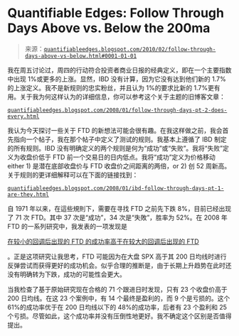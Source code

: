 <!--yml

分类：未分类

日期：2024-05-18 13:04:48

-->

# Quantifiable Edges: Follow Through Days Above vs. Below the 200ma

> 来源：[`quantifiableedges.blogspot.com/2010/02/follow-through-days-above-vs-below.html#0001-01-01`](http://quantifiableedges.blogspot.com/2010/02/follow-through-days-above-vs-below.html#0001-01-01)

我在周五讨论过，周四的行动符合投资者商业日报的经典定义，即在一个主要指数中出现 1%或更多的上涨。显然，IBD 没有计算，因为它没有达到他们新的 1.7%的上涨定义。我不是新规则的忠实粉丝，并且认为 1%的要求比新的 1.7%更有用。关于我为何这样认为的详细信息，你可以参考这个关于主题的旧博客文章：

[`quantifiableedges.blogspot.com/2008/01/follow-through-days-pt-2-does-every.html`](http://quantifiableedges.blogspot.com/2008/01/follow-through-days-pt-2-does-every.html)

我认为今天探讨一些关于 FTD 的新想法可能会很有趣。在我这样做之前，我会首先指向一个帖子，我在那个帖子中定义了测试的规则。我基本上遵循了 IBD 制定的所有规则。IBD 没有明确定义的两个规则是何为“成功”或“失败”。我将“失败”定义为收盘价低于 FTD 前一个交易日的日内低点。我将“成功”定义为价格移动 either 1) 是潜在底部收盘价与 FTD 收盘价之间距离的两倍，or 2) 创 52 周新高。关于规则的更详细解释可以在下面的链接找到：

[`quantifiableedges.blogspot.com/2008/01/ibd-follow-through-days-pt-1-are-they.html`](http://quantifiableedges.blogspot.com/2008/01/ibd-follow-through-days-pt-1-are-they.html)

自 1971 年以来，在這些規則下，需要在寻找 FTD 之前先下跌 8%，目前已经出现了 71 次 FTD。其中 37 次是“成功”，34 次是“失敗”，胜率为 52%。在 2008 年 FTD 的一系列研究中，我发表的一项发现是

[在较小的回调后出现的 FTD 的成功率高于在较大的回调后出现的 FTD](http://quantifiableedges.blogspot.com/2008/02/follow-through-days-better-after-small.html)

。正是这项研究让我思考，FTD 可能因为在大盘 SPX 高于其 200 日均线时进行反弹尝试而获得更好的成功机会。似乎合理的推断是，由于长期上升趋势在此时还没有明确转为下跌，成功的可能性会更大。

当我检查了基于原始研究现在合格的 71 个跟进日时发现，只有 23 个收盘价高于 200 日均线。在这 23 个案例中，有 14 个最终是盈利的，而 9 个是亏损的。这个 61%的成功率优于在 200 日均线以下的 48%的成功率，后者有 23 个盈利和 25 个亏损。尽管如此，这个成功率并没有压倒性地更好。我不确定这个区别是否值得提出。

